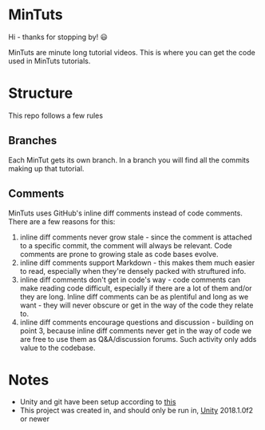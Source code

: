 MinTuts
=======

Hi - thanks for stopping by! :smiley:

MinTuts are minute long tutorial videos. This is where you can get the code used in MinTuts tutorials.

Structure
=========

This repo follows a few rules

Branches
--------

Each MinTut gets its own branch. In a branch you will find all the commits making up that tutorial.

Comments
--------

MinTuts uses GitHub's inline diff comments instead of code comments. There are a few reasons for this:

1. inline diff comments never grow stale - since the comment is attached to a specific commit, the comment will always be relevant. Code comments are prone to growing stale as code bases evolve.
2. inline diff comments support Markdown - this makes them much easier to read, especially when they're densely packed with struftured info.
3. inline diff comments don't get in code's way - code comments can make reading code difficult, especially if there are a lot of them and/or they are long. Inline diff comments can be as plentiful and long as we want - they will never obscure or get in the way of the code they relate to.
4. inline diff comments encourage questions and discussion - building on point 3, because inline diff comments never get in the way of code we are free to use them as Q&A/discussion forums. Such activity only adds value to the codebase.

Notes
=====

* Unity and git have been setup according to [this](https://robots.thoughtbot.com/how-to-git-with-unity)
* This project was created in, and should only be run in, [Unity](https://store.unity.com/download?ref=personal) 2018.1.0f2 or newer